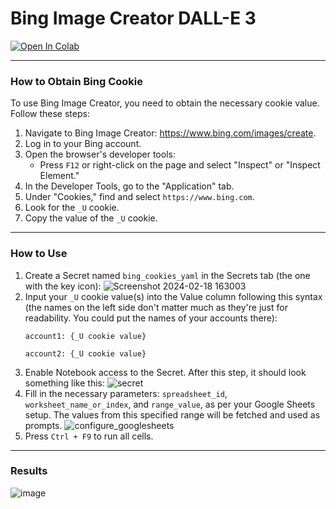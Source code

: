 # **Bing Image Creator DALL-E 3**
<a target="_blank" href="https://colab.research.google.com/github/meap158/bing_image_creator_dalle3_batch/blob/main/bing_image_creator_dalle3_batch.ipynb">
  <img src="https://colab.research.google.com/assets/colab-badge.svg" alt="Open In Colab"/>
</a>

---

### **How to Obtain Bing Cookie**
To use Bing Image Creator, you need to obtain the necessary cookie value. Follow these steps:

1. Navigate to Bing Image Creator: https://www.bing.com/images/create.
2. Log in to your Bing account.
3. Open the browser's developer tools:
   - Press `F12` or right-click on the page and select "Inspect" or "Inspect Element."
4. In the Developer Tools, go to the "Application" tab.
5. Under "Cookies," find and select `https://www.bing.com`.
6. Look for the `_U` cookie.
7. Copy the value of the `_U` cookie.
---

### **How to Use**

1. Create a Secret named `bing_cookies_yaml` in the Secrets tab (the one with the key icon):
![Screenshot 2024-02-18 163003](https://github.com/meap158/bing_image_creator_dalle3_batch/assets/14327094/d0eeac10-d2ff-4e3b-a8ae-7ac23397facf)
3. Input your `_U` cookie value(s) into the Value column following this syntax (the names on the left side don't matter much as they're just for readability. You could put the names of your accounts there):
    ```
    account1: {_U cookie value}

    account2: {_U cookie value}
    ```
4. Enable Notebook access to the Secret.
After this step, it should look something like this:
![secret](https://github.com/meap158/bing_image_creator_dalle3_batch/assets/14327094/062a9e57-ca73-4fed-ac1c-cd682819e422)
5. Fill in the necessary parameters: `spreadsheet_id`, `worksheet_name_or_index`, and `range_value`, as per your Google Sheets setup. The values from this specified range will be fetched and used as prompts.
![configure_googlesheets](https://github.com/meap158/bing_image_creator_dalle3_batch/assets/14327094/15229257-8881-4339-ba8e-aa8508f36bfd)
6. Press `Ctrl + F9` to run all cells.

---
### **Results**
![image](https://github.com/meap158/bing_image_creator_dalle3_batch/assets/14327094/3a8169c8-1eb6-48fe-9403-dfa08670c7d4)
